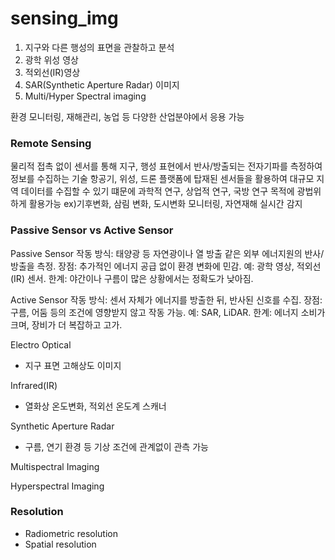 # sensing_img

1. 지구와 다른 행성의 표면을 관찰하고 분석
2. 광학 위성 영상
3. 적외선(IR)영상
4. SAR(Synthetic Aperture Radar) 이미지
5. Multi/Hyper Spectral imaging

환경 모니터링, 재해관리, 농업 등 다양한 산업분야에서 응용 가능


### Remote Sensing
물리적 접촉 없이 센서를 통해 지구, 행성 표현에서 반사/방출되는 전자기파를 측정하여 정보를 수집하는 기술
항공기, 위성, 드론 플랫폼에 탑재된 센서들을 활용하여 대규모 지역 데이터를 수집할 수 있기 떄문에 과학적 연구, 상업적 연구, 국방 연구 목적에 광법위하게 활용가능
ex)기후변화, 삼림 변화, 도시변화 모니터링, 자연재해 실시간 감지

### Passive Sensor vs Active Sensor

Passive Sensor
작동 방식: 태양광 등 자연광이나 열 방출 같은 외부 에너지원의 반사/방출을 측정.
장점: 추가적인 에너지 공급 없이 환경 변화에 민감.
예: 광학 영상, 적외선(IR) 센서.
한계: 야간이나 구름이 많은 상황에서는 정확도가 낮아짐.

Active Sensor
작동 방식: 센서 자체가 에너지를 방출한 뒤, 반사된 신호를 수집.
장점: 구름, 어둠 등의 조건에 영향받지 않고 작동 가능.
예: SAR, LiDAR.
한계: 에너지 소비가 크며, 장비가 더 복잡하고 고가.


Electro Optical
- 지구 표면 고해상도 이미지

Infrared(IR)
- 열화상 온도변화, 적외선 온도계 스캐너

Synthetic Aperture Radar
- 구름, 연기 환경 등 기상 조건에 관계없이 관측 가능

Multispectral Imaging

Hyperspectral Imaging

### Resolution
- Radiometric resolution
- Spatial resolution
